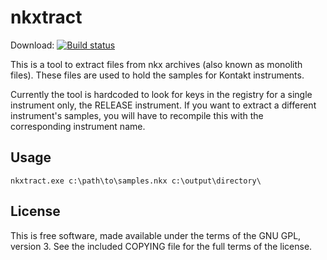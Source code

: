 # nkxtract
Download: [![Build status](https://ci.appveyor.com/api/projects/status/5ldraia956ukr9jl?svg=true)](https://ci.appveyor.com/project/AyHa1810/nkxtract)

This is a tool to extract files from nkx archives (also known as monolith files).
These files are used to hold the samples for Kontakt instruments.

Currently the tool is hardcoded to look for keys in the registry for a single instrument only,
the RELEASE instrument. If you want to extract a different instrument's samples, you will
have to recompile this with the corresponding instrument name.

## Usage
```
nkxtract.exe c:\path\to\samples.nkx c:\output\directory\
```

## License
This is free software, made available under the terms of the GNU GPL, version 3.
See the included COPYING file for the full terms of the license.
